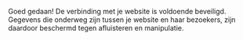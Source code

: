 Goed gedaan! De verbinding met je website is voldoende beveiligd. Gegevens 
die onderweg zijn tussen je website en haar bezoekers, zijn daardoor 
beschermd tegen afluisteren en manipulatie.
